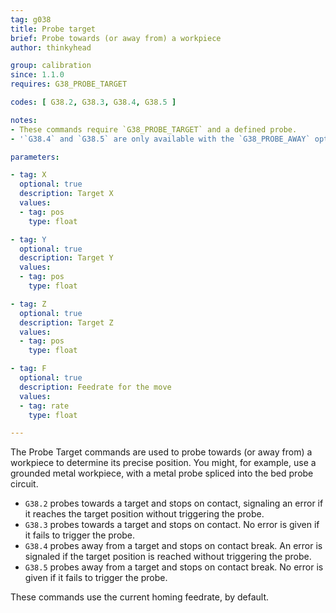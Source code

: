 ```yaml
---
tag: g038
title: Probe target
brief: Probe towards (or away from) a workpiece
author: thinkyhead

group: calibration
since: 1.1.0
requires: G38_PROBE_TARGET

codes: [ G38.2, G38.3, G38.4, G38.5 ]

notes:
- These commands require `G38_PROBE_TARGET` and a defined probe.
- '`G38.4` and `G38.5` are only available with the `G38_PROBE_AWAY` option.'

parameters:

- tag: X
  optional: true
  description: Target X
  values:
  - tag: pos
    type: float

- tag: Y
  optional: true
  description: Target Y
  values:
  - tag: pos
    type: float

- tag: Z
  optional: true
  description: Target Z
  values:
  - tag: pos
    type: float

- tag: F
  optional: true
  description: Feedrate for the move
  values:
  - tag: rate
    type: float

---
```


The Probe Target commands are used to probe towards (or away from) a workpiece to determine its precise position. You might, for example, use a grounded metal workpiece, with a metal probe spliced into the bed probe circuit.

- `G38.2` probes towards a target and stops on contact, signaling an error if it reaches the target position without triggering the probe.
- `G38.3` probes towards a target and stops on contact. No error is given if it fails to trigger the probe.
- `G38.4` probes away from a target and stops on contact break. An error is signaled if the target position is reached without triggering the probe.
- `G38.5` probes away from a target and stops on contact break. No error is given if it fails to trigger the probe.

These commands use the current homing feedrate, by default.
